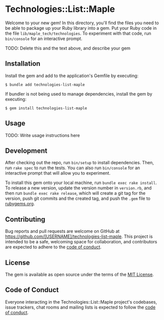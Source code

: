 # Technologies::List::Maple

Welcome to your new gem! In this directory, you'll find the files you need to be able to package up your Ruby library into a gem. Put your Ruby code in the file `lib/maple_tech/technologies`. To experiment with that code, run `bin/console` for an interactive prompt.

TODO: Delete this and the text above, and describe your gem

## Installation

Install the gem and add to the application's Gemfile by executing:

    $ bundle add technologies-list-maple

If bundler is not being used to manage dependencies, install the gem by executing:

    $ gem install technologies-list-maple

## Usage

TODO: Write usage instructions here

## Development

After checking out the repo, run `bin/setup` to install dependencies. Then, run `rake spec` to run the tests. You can also run `bin/console` for an interactive prompt that will allow you to experiment.

To install this gem onto your local machine, run `bundle exec rake install`. To release a new version, update the version number in `version.rb`, and then run `bundle exec rake release`, which will create a git tag for the version, push git commits and the created tag, and push the `.gem` file to [rubygems.org](https://rubygems.org).

## Contributing

Bug reports and pull requests are welcome on GitHub at https://github.com/[USERNAME]/technologies-list-maple. This project is intended to be a safe, welcoming space for collaboration, and contributors are expected to adhere to the [code of conduct](https://github.com/[USERNAME]/technologies-list-maple/blob/master/CODE_OF_CONDUCT.md).

## License

The gem is available as open source under the terms of the [MIT License](https://opensource.org/licenses/MIT).

## Code of Conduct

Everyone interacting in the Technologies::List::Maple project's codebases, issue trackers, chat rooms and mailing lists is expected to follow the [code of conduct](https://github.com/[USERNAME]/technologies-list-maple/blob/master/CODE_OF_CONDUCT.md).
